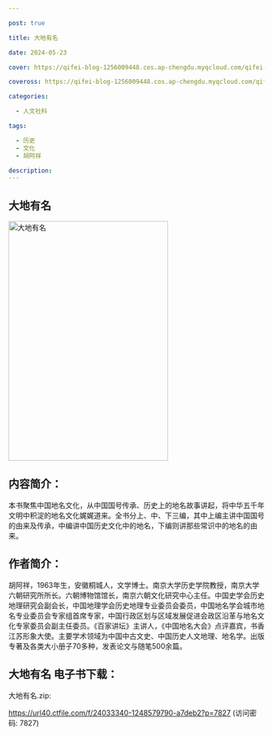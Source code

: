```yaml
---

post: true

title: 大地有名

date: 2024-05-23

cover: https://qifei-blog-1256009448.cos.ap-chengdu.myqcloud.com/qifei-blog/663d86980ea9cb1403f9911c.jpg

coveross: https://qifei-blog-1256009448.cos.ap-chengdu.myqcloud.com/qifei-blog/663d86980ea9cb1403f9911c.jpg

categories:

  - 人文社科

tags:

  - 历史
  - 文化
  - 胡阿祥

description:
---
```

## 大地有名
<img alt="大地有名 " class="aligncenter loading" data-was-processed="true" decoding="async" fetchpriority="high" height="471" src="https://qifei-blog-1256009448.cos.ap-chengdu.myqcloud.com/qifei-blog/663d86980ea9cb1403f9911c.jpg " style="cursor: zoom-in;" width="314"/>

## 内容简介：

本书聚焦中国地名文化，从中国国号传承、历史上的地名故事讲起，将中华五千年文明中积淀的地名文化娓娓道来。全书分上、中、下三编，其中上编主讲中国国号的由来及传承，中编讲中国历史文化中的地名，下编则讲那些常识中的地名的由来。

## 作者简介：

胡阿祥，1963年生，安徽桐城人，文学博士。南京大学历史学院教授，南京大学六朝研究所所长。六朝博物馆馆长，南京六朝文化研究中心主任。中国史学会历史地理研究会副会长，中国地理学会历史地理专业委员会委员，中国地名学会城市地名专业委员会专家组首席专家，中国行政区划与区域发展促进会政区沿革与地名文化专家委员会副主任委员。《百家讲坛》主讲人，《中国地名大会》点评嘉宾，书香江苏形象大使。主要学术领域为中国中古文史、中国历史人文地理、地名学。出版专著及各类大小册子70多种，发表论文与随笔500余篇。

## 大地有名 电子书下载：

大地有名.zip: 

https://url40.ctfile.com/f/24033340-1248579790-a7deb2?p=7827 (访问密码: 7827)
